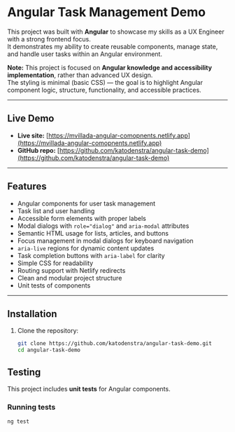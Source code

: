 # Angular Task Management Demo

This project was built with **Angular** to showcase my skills as a UX Engineer with a strong frontend focus.  
It demonstrates my ability to create reusable components, manage state, and handle user tasks within an Angular environment.

**Note:** This project is focused on **Angular knowledge and accessibility implementation**, rather than advanced UX design.  
The styling is minimal (basic CSS) — the goal is to highlight Angular component logic, structure, functionality, and accessible practices.

---

## Live Demo

- **Live site:** [https://mvillada-angular-comopnents.netlify.app](https://mvillada-angular-comopnents.netlify.app)
- **GitHub repo:** [https://github.com/katodenstra/angular-task-demo](https://github.com/katodenstra/angular-task-demo)

---

## Features

- Angular components for user task management
- Task list and user handling
- Accessible form elements with proper labels
- Modal dialogs with `role="dialog"` and `aria-modal` attributes
- Semantic HTML usage for lists, articles, and buttons
- Focus management in modal dialogs for keyboard navigation
- `aria-live` regions for dynamic content updates
- Task completion buttons with `aria-label` for clarity
- Simple CSS for readability
- Routing support with Netlify redirects
- Clean and modular project structure
- Unit tests of components

---

## Installation

1. Clone the repository:
   ```bash
   git clone https://github.com/katodenstra/angular-task-demo.git
   cd angular-task-demo
   ```

## Testing

This project includes **unit tests** for Angular components.

### Running tests

```bash
ng test
```
